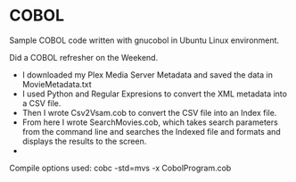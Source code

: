 # COBOL
 Sample COBOL code written with gnucobol in Ubuntu Linux environment.
 
 Did a COBOL refresher on the Weekend. 
 
- I downloaded my Plex Media Server Metadata and saved the data in MovieMetadata.txt
- I used Python and Regular Expresions to convert the XML metadata into a CSV file. 
- Then I wrote Csv2Vsam.cob to convert the CSV file into an Index file.
- From here I wrote SearchMovies.cob, which takes search parameters from the command line and searches the Indexed file and formats and displays the results to the screen.
- 
Compile options used:
cobc -std=mvs -x CobolProgram.cob


 
 
